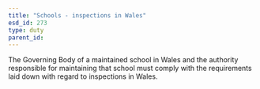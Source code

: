 ```yaml
---
title: "Schools - inspections in Wales"
esd_id: 273
type: duty
parent_id:  
---
```


The Governing Body of a maintained school in Wales and the authority responsible for maintaining that school must comply with the requirements laid down with regard to inspections in Wales.

